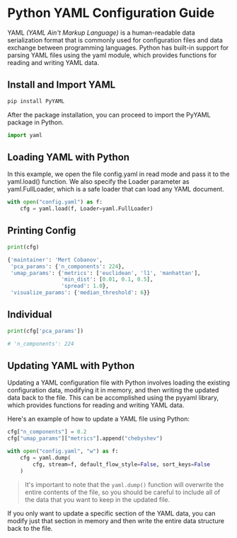 # Python YAML Configuration Guide

YAML *(YAML Ain't Markup Language)* is a human-readable data serialization format that is commonly used for configuration files and data exchange between programming languages. Python has built-in support for parsing YAML files using the yaml module, which provides functions for reading and writing YAML data.

## Install and Import YAML

```bash
pip install PyYAML
```

After the package installation, you can proceed to import the PyYAML package in Python.

```python
import yaml
```

## Loading YAML with Python

In this example, we open the file config.yaml in read mode and pass it to the yaml.load() function. We also specify the Loader parameter as yaml.FullLoader, which is a safe loader that can load any YAML document.

```python
with open("config.yaml") as f:
    cfg = yaml.load(f, Loader=yaml.FullLoader)
```

## Printing Config

```python
print(cfg)
```

```python
{'maintainer': 'Mert Cobanov',
 'pca_params': {'n_components': 224},
 'umap_params': {'metrics': ['euclidean', 'l1', 'manhattan'],
                 'min_dist': [0.01, 0.1, 0.5],
                 'spread': 1.0},
 'visualize_params': {'median_threshold': 6}}
```

## Individual

```python
print(cfg['pca_params'])

# 'n_components': 224
```

## Updating YAML with Python

Updating a YAML configuration file with Python involves loading the existing configuration data, modifying it in memory, and then writing the updated data back to the file. This can be accomplished using the pyyaml library, which provides functions for reading and writing YAML data.

Here's an example of how to update a YAML file using Python:

```python
cfg["n_components"] = 0.2
cfg["umap_params"]["metrics"].append("chebyshev")
```

```python
with open("config.yaml", "w") as f:
    cfg = yaml.dump(
        cfg, stream=f, default_flow_style=False, sort_keys=False
    )
```

> It's important to note that the `yaml.dump()` function will overwrite the entire contents of the file, so you should be careful to include all of the data that you want to keep in the updated file.

If you only want to update a specific section of the YAML data, you can modify just that section in memory and then write the entire data structure back to the file.
